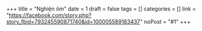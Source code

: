 ﻿+++
title = "Nghiện ôm"
date = 1
draft = false
tags = []
categories = []
link = "https://facebook.com/story.php?story_fbid=793245590871740&id=100005589183437"
noPost = "#1"
+++

